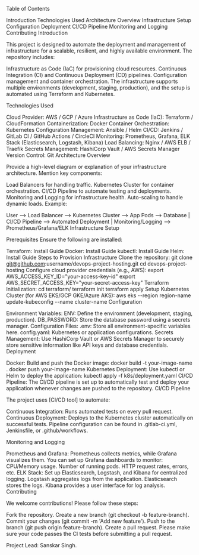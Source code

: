 Table of Contents

 Introduction
 Technologies Used
 Architecture Overview
 Infrastructure Setup
 Configuration
 Deployment
 CI/CD Pipeline
 Monitoring and Logging
 Contributing
 Introduction

 This project is designed to automate the deployment and management of infrastructure for a scalable, resilient, and highly available environment. The repository includes:

 Infrastructure as Code (IaC) for provisioning cloud resources.
 Continuous Integration (CI) and Continuous Deployment (CD) pipelines.
 Configuration management and container orchestration.
 The infrastructure supports multiple environments (development, staging, production), and the setup is automated using Terraform and Kubernetes.

 Technologies Used

 Cloud Provider: AWS / GCP / Azure
 Infrastructure as Code (IaC): Terraform / CloudFormation
 Containerization: Docker
 Container Orchestration: Kubernetes
 Configuration Management: Ansible / Helm
 CI/CD: Jenkins / GitLab CI / GitHub Actions / CircleCI
 Monitoring: Prometheus, Grafana, ELK Stack (Elasticsearch, Logstash, Kibana)
 Load Balancing: Nginx / AWS ELB / Traefik
 Secrets Management: HashiCorp Vault / AWS Secrets Manager
 Version Control: Git
 Architecture Overview

 Provide a high-level diagram or explanation of your infrastructure architecture. Mention key components:

 Load Balancers for handling traffic.
 Kubernetes Cluster for container orchestration.
 CI/CD Pipeline to automate testing and deployments.
 Monitoring and Logging for infrastructure health.
 Auto-scaling to handle dynamic loads.
 Example:

 User --> Load Balancer --> Kubernetes Cluster --> App Pods --> Database
          |
    CI/CD Pipeline --> Automated Deployment
          |
      Monitoring/Logging --> Prometheus/Grafana/ELK
 Infrastructure Setup

 Prerequisites
 Ensure the following are installed:

 Terraform: Install Guide
 Docker: Install Guide
 kubectl: Install Guide
 Helm: Install Guide
 Steps to Provision Infrastructure
 Clone the repository:
 git clone git@github.com:username/devops-project-hosting.git
 cd devops-project-hosting
 Configure cloud provider credentials (e.g., AWS):
 export AWS_ACCESS_KEY_ID="your-access-key-id"
 export AWS_SECRET_ACCESS_KEY="your-secret-access-key"
 Terraform Initialization:
 cd terraform/
 terraform init
 terraform apply
 Setup Kubernetes Cluster (for AWS EKS/GCP GKE/Azure AKS):
 aws eks --region region-name update-kubeconfig --name cluster-name
 Configuration

 Environment Variables:
 ENV: Define the environment (development, staging, production).
 DB_PASSWORD: Store the database password using a secrets manager.
 Configuration Files:
 .env: Store all environment-specific variables here.
 config.yaml: Kubernetes or application configurations.
 Secrets Management: Use HashiCorp Vault or AWS Secrets Manager to securely store sensitive information like API keys and database credentials.
 Deployment

 Docker: Build and push the Docker image:
 docker build -t your-image-name .
 docker push your-image-name
 Kubernetes Deployment: Use kubectl or Helm to deploy the application:
 kubectl apply -f k8s/deployment.yaml
 CI/CD Pipeline: The CI/CD pipeline is set up to automatically test and deploy your application whenever changes are pushed to the repository.
 CI/CD Pipeline

 The project uses [CI/CD tool] to automate:

 Continuous Integration: Runs automated tests on every pull request.
 Continuous Deployment: Deploys to the Kubernetes cluster automatically on successful tests.
 Pipeline configuration can be found in .gitlab-ci.yml, Jenkinsfile, or .github/workflows.

 Monitoring and Logging

 Prometheus and Grafana: Prometheus collects metrics, while Grafana visualizes them. You can set up Grafana dashboards to monitor:
 CPU/Memory usage.
 Number of running pods.
 HTTP request rates, errors, etc.
 ELK Stack: Set up Elasticsearch, Logstash, and Kibana for centralized logging.
 Logstash aggregates logs from the application.
 Elasticsearch stores the logs.
 Kibana provides a user interface for log analysis.
 Contributing

 We welcome contributions! Please follow these steps:

 Fork the repository.
 Create a new branch (git checkout -b feature-branch).
 Commit your changes (git commit -m 'Add new feature').
 Push to the branch (git push origin feature-branch).
 Create a pull request.
 Please make sure your code passes the CI tests before submitting a pull request.



 Project Lead: Sanskar Singh.
